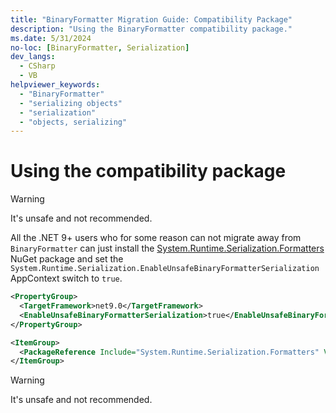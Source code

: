 ```yaml
---
title: "BinaryFormatter Migration Guide: Compatibility Package"
description: "Using the BinaryFormatter compatibility package."
ms.date: 5/31/2024
no-loc: [BinaryFormatter, Serialization]
dev_langs:
  - CSharp
  - VB
helpviewer_keywords:
  - "BinaryFormatter"
  - "serializing objects"
  - "serialization"
  - "objects, serializing"
---
```


# Using the compatibility package

> [!WARNING]
> It's unsafe and not recommended.

All the .NET 9+ users who for some reason can not migrate away from `BinaryFormatter` can just install the [System.Runtime.Serialization.Formatters](https://www.nuget.org/packages/System.Runtime.Serialization.Formatters) NuGet package and set the `System.Runtime.Serialization.EnableUnsafeBinaryFormatterSerialization` AppContext switch to `true`.

```xml
<PropertyGroup>
  <TargetFramework>net9.0</TargetFramework>
  <EnableUnsafeBinaryFormatterSerialization>true</EnableUnsafeBinaryFormatterSerialization>
</PropertyGroup>

<ItemGroup>
  <PackageReference Include="System.Runtime.Serialization.Formatters" Version="9.0.0-*" />
</ItemGroup>
```


> [!WARNING]
> It's unsafe and not recommended.

